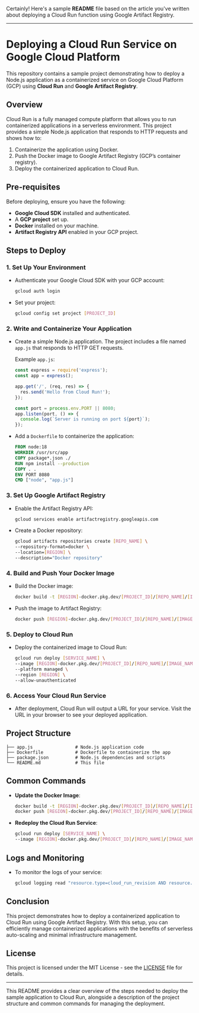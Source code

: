 Certainly! Here's a sample **README** file based on the article you've written about deploying a Cloud Run function using Google Artifact Registry.

---

# **Deploying a Cloud Run Service on Google Cloud Platform**

This repository contains a sample project demonstrating how to deploy a Node.js application as a containerized service on Google Cloud Platform (GCP) using **Cloud Run** and **Google Artifact Registry**.

## **Overview**
Cloud Run is a fully managed compute platform that allows you to run containerized applications in a serverless environment. This project provides a simple Node.js application that responds to HTTP requests and shows how to:

1. Containerize the application using Docker.
2. Push the Docker image to Google Artifact Registry (GCP’s container registry).
3. Deploy the containerized application to Cloud Run.

## **Pre-requisites**

Before deploying, ensure you have the following:

- **Google Cloud SDK** installed and authenticated.
- A **GCP project** set up.
- **Docker** installed on your machine.
- **Artifact Registry API** enabled in your GCP project.

## **Steps to Deploy**

### **1. Set Up Your Environment**
- Authenticate your Google Cloud SDK with your GCP account:
  ```bash
  gcloud auth login
  ```
- Set your project:
  ```bash
  gcloud config set project [PROJECT_ID]
  ```

### **2. Write and Containerize Your Application**
- Create a simple Node.js application. The project includes a file named `app.js` that responds to HTTP GET requests.
  
  Example `app.js`:
  ```javascript
  const express = require('express');
  const app = express();
  
  app.get('/', (req, res) => {
    res.send('Hello from Cloud Run!');
  });

  const port = process.env.PORT || 8080;
  app.listen(port, () => {
    console.log(`Server is running on port ${port}`);
  });
  ```

- Add a `Dockerfile` to containerize the application:
  ```dockerfile
  FROM node:18
  WORKDIR /usr/src/app
  COPY package*.json ./
  RUN npm install --production
  COPY . .
  ENV PORT 8080
  CMD ["node", "app.js"]
  ```

### **3. Set Up Google Artifact Registry**
- Enable the Artifact Registry API:
  ```bash
  gcloud services enable artifactregistry.googleapis.com
  ```
- Create a Docker repository:
  ```bash
  gcloud artifacts repositories create [REPO_NAME] \
  --repository-format=docker \
  --location=[REGION] \
  --description="Docker repository"
  ```

### **4. Build and Push Your Docker Image**
- Build the Docker image:
  ```bash
  docker build -t [REGION]-docker.pkg.dev/[PROJECT_ID]/[REPO_NAME]/[IMAGE_NAME] .
  ```
- Push the image to Artifact Registry:
  ```bash
  docker push [REGION]-docker.pkg.dev/[PROJECT_ID]/[REPO_NAME]/[IMAGE_NAME]
  ```

### **5. Deploy to Cloud Run**
- Deploy the containerized image to Cloud Run:
  ```bash
  gcloud run deploy [SERVICE_NAME] \
  --image [REGION]-docker.pkg.dev/[PROJECT_ID]/[REPO_NAME]/[IMAGE_NAME] \
  --platform managed \
  --region [REGION] \
  --allow-unauthenticated
  ```

### **6. Access Your Cloud Run Service**
- After deployment, Cloud Run will output a URL for your service. Visit the URL in your browser to see your deployed application.

## **Project Structure**

```
├── app.js                # Node.js application code
├── Dockerfile            # Dockerfile to containerize the app
├── package.json          # Node.js dependencies and scripts
└── README.md             # This file
```

## **Common Commands**

- **Update the Docker Image**:
  ```bash
  docker build -t [REGION]-docker.pkg.dev/[PROJECT_ID]/[REPO_NAME]/[IMAGE_NAME] .
  docker push [REGION]-docker.pkg.dev/[PROJECT_ID]/[REPO_NAME]/[IMAGE_NAME]
  ```
- **Redeploy the Cloud Run Service**:
  ```bash
  gcloud run deploy [SERVICE_NAME] \
  --image [REGION]-docker.pkg.dev/[PROJECT_ID]/[REPO_NAME]/[IMAGE_NAME]
  ```

## **Logs and Monitoring**

- To monitor the logs of your service:
  ```bash
  gcloud logging read "resource.type=cloud_run_revision AND resource.labels.service_name=[SERVICE_NAME]"
  ```

## **Conclusion**

This project demonstrates how to deploy a containerized application to Cloud Run using Google Artifact Registry. With this setup, you can efficiently manage containerized applications with the benefits of serverless auto-scaling and minimal infrastructure management.

## **License**

This project is licensed under the MIT License - see the [LICENSE](LICENSE) file for details.

---

This README provides a clear overview of the steps needed to deploy the sample application to Cloud Run, alongside a description of the project structure and common commands for managing the deployment.